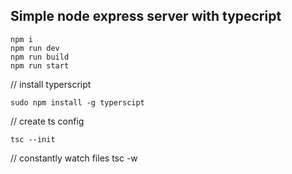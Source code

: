 ## Simple node express server with typecript

```
npm i 
npm run dev 
npm run build
npm run start 
```

// install typerscript
```
sudo npm install -g typerscipt

```

// create ts config
```
tsc --init

```

// constantly watch files
tsc -w 

